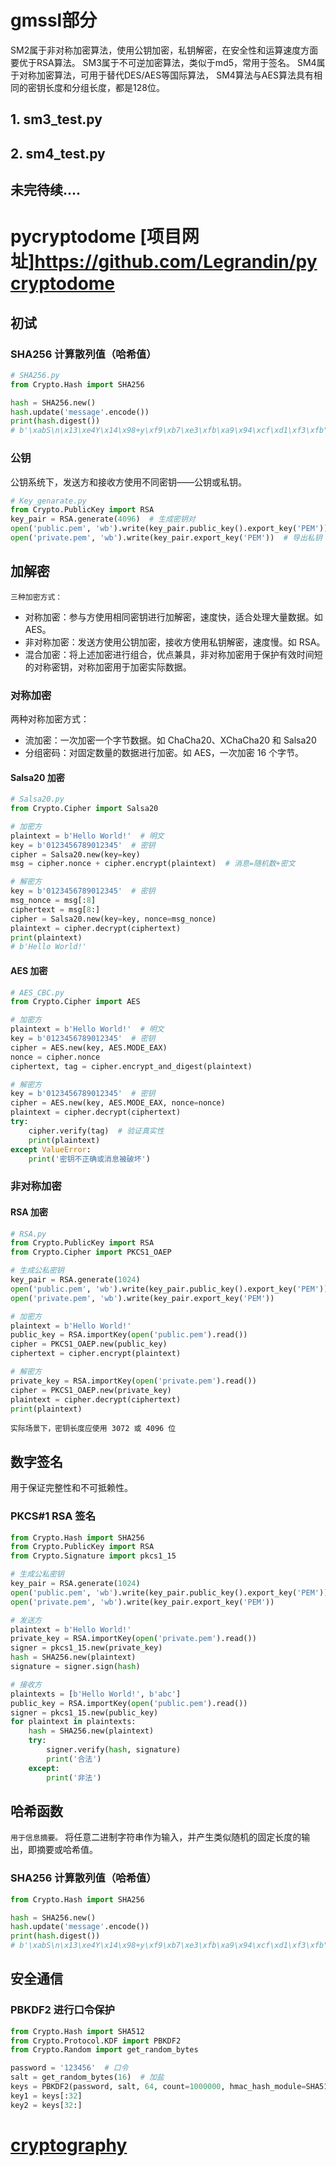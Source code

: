 # gmssl部分
SM2属于非对称加密算法，使用公钥加密，私钥解密，在安全性和运算速度方面要优于RSA算法。
SM3属于不可逆加密算法，类似于md5，常用于签名。
SM4属于对称加密算法，可用于替代DES/AES等国际算法， SM4算法与AES算法具有相同的密钥长度和分组长度，都是128位。
## 1. sm3_test.py
## 2. sm4_test.py
## 未完待续....

# pycryptodome [项目网址]https://github.com/Legrandin/pycryptodome
## 初试
### SHA256 计算散列值（哈希值）
```python
# SHA256.py
from Crypto.Hash import SHA256

hash = SHA256.new()
hash.update('message'.encode())
print(hash.digest())
# b'\xabS\n\x13\xe4Y\x14\x98+y\xf9\xb7\xe3\xfb\xa9\x94\xcf\xd1\xf3\xfb"\xf7\x1c\xea\x1a\xfb\xf0+F\x0cm\x1d'
```

### 公钥
公钥系统下，发送方和接收方使用不同密钥——公钥或私钥。
```python
# Key_genarate.py
from Crypto.PublicKey import RSA
key_pair = RSA.generate(4096)  # 生成密钥对
open('public.pem', 'wb').write(key_pair.public_key().export_key('PEM'))  # 导出公钥
open('private.pem', 'wb').write(key_pair.export_key('PEM'))  # 导出私钥
```
## 加解密
`三种加密方式：`
- 对称加密：参与方使用相同密钥进行加解密，速度快，适合处理大量数据。如 AES。
- 非对称加密：发送方使用公钥加密，接收方使用私钥解密，速度慢。如 RSA。
- 混合加密：将上述加密进行组合，优点兼具，非对称加密用于保护有效时间短的对称密钥，对称加密用于加密实际数据。

### 对称加密
两种对称加密方式：
- 流加密：一次加密一个字节数据。如 ChaCha20、XChaCha20 和 Salsa20
- 分组密码：对固定数量的数据进行加密。如 AES，一次加密 16 个字节。
#### Salsa20 加密
```python
# Salsa20.py
from Crypto.Cipher import Salsa20

# 加密方
plaintext = b'Hello World!'  # 明文
key = b'0123456789012345'  # 密钥
cipher = Salsa20.new(key=key)
msg = cipher.nonce + cipher.encrypt(plaintext)  # 消息=随机数+密文

# 解密方
key = b'0123456789012345'  # 密钥
msg_nonce = msg[:8]
ciphertext = msg[8:]
cipher = Salsa20.new(key=key, nonce=msg_nonce)
plaintext = cipher.decrypt(ciphertext)
print(plaintext)
# b'Hello World!'
```
#### AES 加密
```python
# AES_CBC.py
from Crypto.Cipher import AES

# 加密方
plaintext = b'Hello World!'  # 明文
key = b'0123456789012345'  # 密钥
cipher = AES.new(key, AES.MODE_EAX)
nonce = cipher.nonce
ciphertext, tag = cipher.encrypt_and_digest(plaintext)

# 解密方
key = b'0123456789012345'  # 密钥
cipher = AES.new(key, AES.MODE_EAX, nonce=nonce)
plaintext = cipher.decrypt(ciphertext)
try:
    cipher.verify(tag)  # 验证真实性
    print(plaintext)
except ValueError:
    print('密钥不正确或消息被破坏')
```

### 非对称加密
#### RSA 加密
```python
# RSA.py
from Crypto.PublicKey import RSA
from Crypto.Cipher import PKCS1_OAEP

# 生成公私密钥
key_pair = RSA.generate(1024)
open('public.pem', 'wb').write(key_pair.public_key().export_key('PEM'))
open('private.pem', 'wb').write(key_pair.export_key('PEM'))

# 加密方
plaintext = b'Hello World!'
public_key = RSA.importKey(open('public.pem').read())
cipher = PKCS1_OAEP.new(public_key)
ciphertext = cipher.encrypt(plaintext)

# 解密方
private_key = RSA.importKey(open('private.pem').read())
cipher = PKCS1_OAEP.new(private_key)
plaintext = cipher.decrypt(ciphertext)
print(plaintext)
```
`实际场景下，密钥长度应使用 3072 或 4096 位`

## 数字签名
用于保证完整性和不可抵赖性。

### PKCS#1 RSA 签名
```python 
from Crypto.Hash import SHA256
from Crypto.PublicKey import RSA
from Crypto.Signature import pkcs1_15

# 生成公私密钥
key_pair = RSA.generate(1024)
open('public.pem', 'wb').write(key_pair.public_key().export_key('PEM'))
open('private.pem', 'wb').write(key_pair.export_key('PEM'))

# 发送方
plaintext = b'Hello World!'
private_key = RSA.importKey(open('private.pem').read())
signer = pkcs1_15.new(private_key)
hash = SHA256.new(plaintext)
signature = signer.sign(hash)

# 接收方
plaintexts = [b'Hello World!', b'abc']
public_key = RSA.importKey(open('public.pem').read())
signer = pkcs1_15.new(public_key)
for plaintext in plaintexts:
    hash = SHA256.new(plaintext)
    try:
        signer.verify(hash, signature)
        print('合法')
    except:
        print('非法')
```

## 哈希函数
`用于信息摘要。`
将任意二进制字符串作为输入，并产生类似随机的固定长度的输出，即摘要或哈希值。

### SHA256 计算散列值（哈希值）
```python
from Crypto.Hash import SHA256

hash = SHA256.new()
hash.update('message'.encode())
print(hash.digest())
# b'\xabS\n\x13\xe4Y\x14\x98+y\xf9\xb7\xe3\xfb\xa9\x94\xcf\xd1\xf3\xfb"\xf7\x1c\xea\x1a\xfb\xf0+F\x0cm\x1d'
```
## 安全通信
### PBKDF2 进行口令保护
```python
from Crypto.Hash import SHA512
from Crypto.Protocol.KDF import PBKDF2
from Crypto.Random import get_random_bytes

password = '123456'  # 口令
salt = get_random_bytes(16)  # 加盐
keys = PBKDF2(password, salt, 64, count=1000000, hmac_hash_module=SHA512)
key1 = keys[:32]
key2 = keys[32:]
```


# [cryptography](https://cryptography.io/en/latest/)